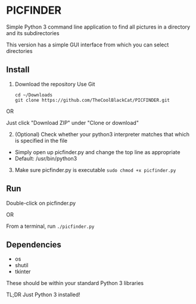 # PICFINDER
Simple Python 3 command line application to find all pictures in a directory and its subdirectories

This version has a simple GUI interface from which you can select directories

## Install
1. Download the repository
  Use Git
    ```
    cd ~/Downloads
    git clone https://github.com/TheCoolBlackCat/PICFINDER.git
    ```

  OR

  Just click "Download ZIP" under "Clone or download"

2. (Optional) Check whether your python3 interpreter matches that which is specified in the file
 * Simply open up picfinder.py and change the top line as appropriate
 * Default: /usr/bin/python3
3. Make sure picfinder.py is executable
    ```sudo chmod +x picfinder.py```

## Run
Double-click on picfinder.py

OR

From a terminal, run ```./picfinder.py```

## Dependencies
* os
* shutil
* tkinter

These should be within your standard Python 3 libraries

TL;DR Just Python 3 installed!
